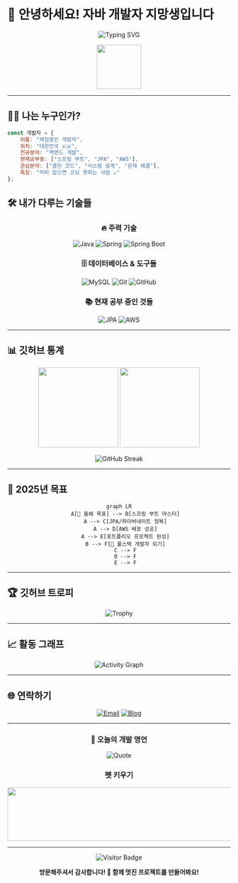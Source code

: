 # 🚀 안녕하세요! 자바 개발자 지망생입니다

<div align="center">
  
  ![Typing SVG](https://readme-typing-svg.herokuapp.com?font=Fira+Code&pause=1000&color=36BCF7&center=true&vCenter=true&width=435&lines=자바+%26+스프링+개발자+지망생+🌱;백엔드+개발에+푹+빠진+사람;매일+새로운+것을+배우는+중!)
  
  <img src="https://media.giphy.com/media/M9gbBd9nbDrOTu1Mqx/giphy.gif" width="100"/>
  
</div>

---

## 👨‍💻 나는 누구인가?

```javascript
const 개발자 = {
    이름: "체험중인 개발자",
    위치: "대한민국 🇰🇷",
    전공분야: "백엔드 개발",
    현재공부중: ["스프링 부트", "JPA", "AWS"],
    관심분야: ["클린 코드", "시스템 설계", "문제 해결"],
    특징: "커피 없으면 코딩 못하는 사람 ☕️"
};
```

## 🛠️ 내가 다루는 기술들

<div align="center">

### 🔥 주력 기술
![Java](https://img.shields.io/badge/Java-ED8B00?style=for-the-badge&logo=openjdk&logoColor=white)
![Spring](https://img.shields.io/badge/Spring-6DB33F?style=for-the-badge&logo=spring&logoColor=white)
![Spring Boot](https://img.shields.io/badge/Spring%20Boot-6DB33F?style=for-the-badge&logo=springboot&logoColor=white)

### 🗄️ 데이터베이스 & 도구들
![MySQL](https://img.shields.io/badge/MySQL-005C84?style=for-the-badge&logo=mysql&logoColor=white)
![Git](https://img.shields.io/badge/Git-F05032?style=for-the-badge&logo=git&logoColor=white)
![GitHub](https://img.shields.io/badge/GitHub-100000?style=for-the-badge&logo=github&logoColor=white)

### 📚 현재 공부 중인 것들
![JPA](https://img.shields.io/badge/JPA-59666C?style=for-the-badge&logo=hibernate&logoColor=white)
![AWS](https://img.shields.io/badge/AWS-FF9900?style=for-the-badge&logo=amazonaws&logoColor=white)

</div>

---

## 📊 깃허브 통계

<div align="center">
  
  <img height="180em" src="https://github-readme-stats.vercel.app/api?username=Che0807&show_icons=true&theme=radical&include_all_commits=true&count_private=true&hide_border=true"/>
  <img height="180em" src="https://github-readme-stats.vercel.app/api/top-langs/?username=Che0807&layout=compact&theme=radical&hide_border=true&langs_count=8"/>
  
</div>

<div align="center">
  
  ![GitHub Streak](https://github-readme-streak-stats.herokuapp.com/?user=Che0807&theme=radical&hide_border=true)
  
</div>

---

## 🎯 2025년 목표

<div align="center">

```mermaid
graph LR
    A[🎯 올해 목표] --> B[스프링 부트 마스터]
    A --> C[JPA/하이버네이트 정복]
    A --> D[AWS 배포 성공]
    A --> E[포트폴리오 프로젝트 완성]
    B --> F[🚀 풀스택 개발자 되기]
    C --> F
    D --> F
    E --> F
```

</div>

---

## 🏆 깃허브 트로피

<div align="center">
  
  ![Trophy](https://github-profile-trophy.vercel.app/?username=Che0807&theme=radical&no-frame=true&no-bg=false&margin-w=4)
  
</div>

---

## 📈 활동 그래프

<div align="center">
  
  ![Activity Graph](https://github-readme-activity-graph.vercel.app/graph?username=Che0807&theme=react-dark&hide_border=true)
  
</div>

---

## 🌐 연락하기

<div align="center">
  
  [![Email](https://img.shields.io/badge/이메일-D14836?style=for-the-badge&logo=gmail&logoColor=white)](mailto:elpin0428@naver.com)
  [![Blog](https://img.shields.io/badge/블로그-FF5722?style=for-the-badge&logo=blogger&logoColor=white)](https://che01.tistory.com/)
  
</div>

---

<div align="center">
  
  ### 💭 오늘의 개발 명언
  ![Quote](https://quotes-github-readme.vercel.app/api?type=horizontal&theme=radical)
  
  ###  펫 키우기
 <a href="https://github.com/devxb/gitanimals">
  <img src="https://render.gitanimals.org/lines/{username}?pet-id=1" width="1000" height="120"/>
</a>
  
</div>

---

<div align="center">
  
  ![Visitor Badge](https://visitor-badge.laobi.icu/badge?page_id=Che0807.Che0807)
  
  **방문해주셔서 감사합니다! 🚀 함께 멋진 프로젝트를 만들어봐요!**
  
</div>
